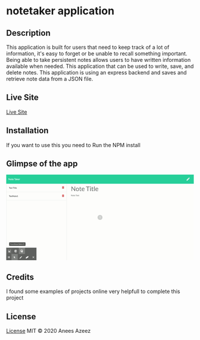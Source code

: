 # notetaker application

## Description
This application is built for users that need to keep track of a lot of information, it's easy to forget or be unable to recall something important. Being able to take persistent notes allows users to have written information available when needed. This application that can be used to write, save, and delete notes. This application is using an express backend and saves and retrieve note data from a JSON file.

 
## Live Site
[Live Site](https://stark-shore-20922.herokuapp.com/)

## Installation
If you want to use this you need to Run the NPM install


## Glimpse of the app
![notetaker](./NoteTaker.gif)



## Credits
I found some examples of projects online very helpfull to complete this project

## License

[License](./LICENSE.txt)
MIT &copy; 2020 Anees Azeez
